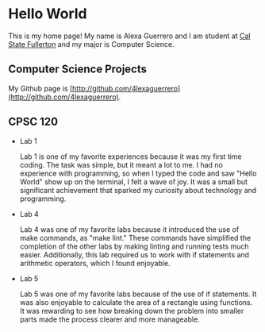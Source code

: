 # Hello World

This is my home page! My name is Alexa Guerrero and I am  student at [Cal State Fullerton](http://www.fullerton.edu/) and my major is Computer Science.

## Computer Science Projects 

My Github page is [http://github.com/4lexaguerrero](http://github.com/4lexaguerrero). 

## CPSC 120

* Lab 1

    Lab 1 is one of my favorite experiences because it was my first time coding. 
    The task was simple, but it meant a lot to me. I had no experience with programming, 
    so when I typed the code and saw "Hello World" show up on the terminal, I felt 
    a wave of joy. It was a small but significant achievement that sparked my curiosity 
    about technology and programming.

* Lab 4

    Lab 4 was one of my favorite labs because it introduced the use of make commands, 
    as "make lint." These commands have simplified the completion of the other 
    labs by making linting and running tests much easier. Additionally, this lab required 
    us to work with if statements and arithmetic operators, which I found enjoyable.

* Lab 5

    Lab 5 was one of my favorite labs because of the use of if statements. 
    It was also enjoyable to calculate the area of a rectangle using functions. 
    It was rewarding to see how breaking down the problem into smaller parts made 
    the process clearer and more manageable.

